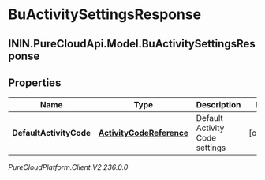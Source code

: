 # BuActivitySettingsResponse

## ININ.PureCloudApi.Model.BuActivitySettingsResponse

## Properties

|Name | Type | Description | Notes|
|------------ | ------------- | ------------- | -------------|
| **DefaultActivityCode** | [**ActivityCodeReference**](ActivityCodeReference) | Default Activity Code settings | [optional] |



_PureCloudPlatform.Client.V2 236.0.0_
